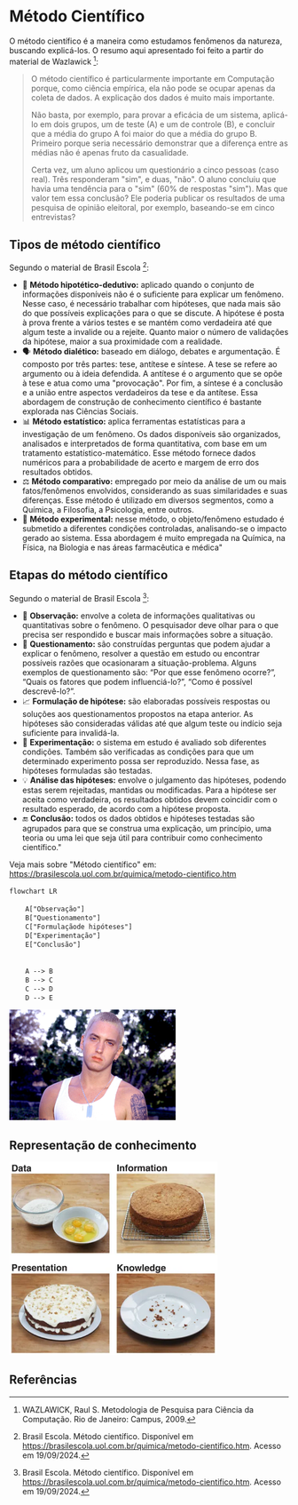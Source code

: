 # Método Científico

O método científico é a maneira como estudamos fenômenos da natureza, buscando explicá-los. O resumo aqui apresentado 
foi feito a partir do material de Wazlawick [^1]: 

> O método científico é particularmente importante em Computação porque, como ciência empírica, ela não pode se ocupar 
> apenas da coleta de dados. A explicação dos dados é muito mais importante. 
>
> Não basta, por exemplo, para provar a eficácia de um sistema, aplicá-lo em dois grupos, um de teste (A) e um de
> controle (B), e concluir que a média do grupo A foi maior do que a média do grupo B. Primeiro porque seria necessário 
> demonstrar que a diferença entre as médias não é apenas fruto da casualidade. 
> 
> Certa vez, um aluno aplicou um questionário a cinco pessoas (caso real).
> Três responderam "sim", e duas, "não". O aluno concluiu que havia uma tendência para o "sim" (60% de respostas "sim").
> Mas que valor tem essa conclusão? Ele poderia publicar os resultados de uma pesquisa de opinião eleitoral, por
> exemplo, baseando-se em cinco entrevistas?

## Tipos de método científico

Segundo o material de Brasil Escola [^2]:

* 💭 **Método hipotético-dedutivo:** aplicado quando o conjunto de informações disponíveis não é o suficiente para explicar
  um fenômeno. Nesse caso, é necessário trabalhar com hipóteses, que nada mais são do que possíveis explicações para o
  que se discute. A hipótese é posta à prova frente a vários testes e se mantém como verdadeira até que algum teste a
  invalide ou a rejeite. Quanto maior o número de validações da hipótese, maior a sua proximidade com a realidade.
* 🗣️ **Método dialético:** baseado em diálogo, debates e argumentação. É composto por três partes: tese, antítese e
  síntese. A tese se refere ao argumento ou à ideia defendida. A antítese é o argumento que se opõe à tese e atua como
  uma "provocação". Por fim, a síntese é a conclusão e a união entre aspectos verdadeiros da tese e da antítese. Essa
  abordagem de construção de conhecimento científico é bastante explorada nas Ciências Sociais.
* 📊 **Método estatístico:** aplica ferramentas estatísticas para a investigação de um fenômeno. Os dados disponíveis são
  organizados, analisados e interpretados de forma quantitativa, com base em um tratamento estatístico-matemático. Esse
  método fornece dados numéricos para a probabilidade de acerto e margem de erro dos resultados obtidos.
* ⚖️ **Método comparativo:** empregado por meio da análise de um ou mais fatos/fenômenos envolvidos, considerando as suas
  similaridades e suas diferenças. Esse método é utilizado em diversos segmentos, como a Química, a Filosofia, a
  Psicologia, entre outros.
* 🔬 **Método experimental:** nesse método, o objeto/fenômeno estudado é submetido a diferentes condições controladas,
  analisando-se o impacto gerado ao sistema. Essa abordagem é muito empregada na Química, na Física, na Biologia e nas
  áreas farmacêutica e médica"


## Etapas do método científico

Segundo o material de Brasil Escola [^2]:

* 👀 **Observação:** envolve a coleta de informações qualitativas ou quantitativas sobre o fenômeno. O pesquisador deve
  olhar para o que precisa ser respondido e buscar mais informações sobre a situação.
* 🤔 **Questionamento:** são construídas perguntas que podem ajudar a explicar o fenômeno, resolver a questão em estudo ou
  encontrar possíveis razões que ocasionaram a situação-problema. Alguns exemplos de questionamento são: “Por que esse
  fenômeno ocorre?”, “Quais os fatores que podem influenciá-lo?”, “Como é possível descrevê-lo?”.
* 📈 **Formulação de hipótese:** são elaboradas possíveis respostas ou soluções aos questionamentos propostos na etapa
  anterior. As hipóteses são consideradas válidas até que algum teste ou indício seja suficiente para invalidá-la.
* 🧪 **Experimentação:** o sistema em estudo é avaliado sob diferentes condições. Também são verificadas as condições para
  que um determinado experimento possa ser reproduzido. Nessa fase, as hipóteses formuladas são testadas.
* 💡 **Análise das hipóteses:** envolve o julgamento das hipóteses, podendo estas serem rejeitadas, mantidas ou
  modificadas. Para a hipótese ser aceita como verdadeira, os resultados obtidos devem coincidir com o resultado
  esperado, de acordo com a hipótese proposta.
* 🔚 **Conclusão:** todos os dados obtidos e hipóteses testadas são agrupados para que se construa uma explicação, um
  princípio, uma teoria ou uma lei que seja útil para contribuir como conhecimento científico."

Veja mais sobre "Método científico" em: https://brasilescola.uol.com.br/quimica/metodo-cientifico.htm

```mermaid
flowchart LR

    A["Observação"]
    B["Questionamento"]
    C["Formulaçãode hipóteses"]
    D["Experimentação"]
    E["Conclusão"]


    A --> B 
    B --> C
    C --> D
    D --> E

```

<a href="https://www.tiktok.com/@cissoslimshady/video/7111893704968899846?q=eminem%208%20mile%20portugu%C3%AAs&t=1722615453092">
<img alt="Eminem" src="imagens/conhecimento/falseavel.jpg" width="300px">
</a>

## Representação de conhecimento

<img alt="Representação de conhecimento" src="imagens/conhecimento/conhecimento.png" width="375px">

## Referências

[^1]: WAZLAWICK, Raul S. Metodologia de Pesquisa para Ciência da Computação. Rio de Janeiro: Campus, 2009.
[^2]: Brasil Escola. Método científico. Disponível em https://brasilescola.uol.com.br/quimica/metodo-cientifico.htm. Acesso em 19/09/2024.